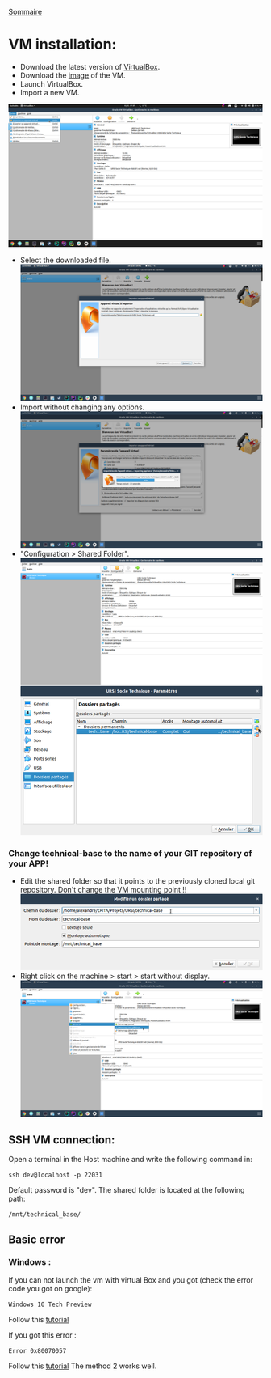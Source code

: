 [Sommaire](https://ursi-2020.github.io/Documentation/)

# VM installation:

- Download the latest version of [VirtualBox](https://www.virtualbox.org/).
- Download the [image](https://drive.google.com/open?id=1BLdizHalsrjGGgURnuTWLhyDRu_kr73Z) of the VM.
- Launch VirtualBox.
- Import a new VM.


![newVM](./images/newVM.png)
- Select the downloaded file.
![dlfile](./images/select_dl_file.png)
- Import without changing any options.
![import](./images/import.png)
- "Configuration > Shared Folder".
![config](./images/configuration.png)
![sharedFolder](./images/shared_folder.png)
### Change technical-base to the name of your GIT repository of your APP!
- Edit the shared folder so that it points to the previously cloned local git repository. Don't change the VM mounting point !!
![link](./images/link.png)
- Right click on the machine > start > start without display.
![start](./images/start.png)

## SSH VM connection:

Open a terminal in the Host machine and write the following command in:
```
ssh dev@localhost -p 22031
```
Default password is "dev".
The shared folder is located at the following path: 
```
/mnt/technical_base/
```
## Basic error

### Windows :

If you can not launch the vm with virtual Box and you got (check the error code you got on google):
```
Windows 10 Tech Preview
```
Follow this [tutorial](https://appuals.com/fix-hypervisor-is-not-running-error-on-windows-10/)

If you got this error :
```
Error 0x80070057
```

Follow this [tutorial](https://appuals.com/windows-update-error-0x80070057-fix/)
The method 2 works well.
